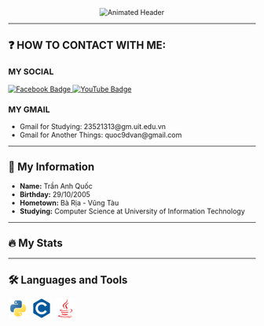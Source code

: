 <div id="header" align="center">
  <img src="https://media.giphy.com/media/KyIaRm6jYlAGyJ86zH/giphy-downsized.gif" width="500" alt="Animated Header"/>
</div>

<hr/>

<section>
  <h2>❓ HOW TO CONTACT WITH ME:</h2>

  <h3>MY SOCIAL</h3>
  <div id="badges" align="left">
    <a href="https://www.facebook.com/profile.php?id=100030206527942">
      <img src="https://img.shields.io/badge/FaceBook-blue?style=for-the-badge&logo=Facebook&logoColor=white" alt="Facebook Badge"/>
    </a>
    <a href="https://www.youtube.com/channel/UCkL-qp-HShh4lLkcrm-Ur6g">
      <img src="https://img.shields.io/badge/YouTube-red?style=for-the-badge&logo=youtube&logoColor=white" alt="YouTube Badge"/>
    </a>
  </div>

  <h3>MY GMAIL</h3>
  <ul>
    <li>Gmail for Studying: 23521313@gm.uit.edu.vn</li>
    <li>Gmail for Another Things: quoc9dvan@gmail.com</li>
  </ul>
</section>

<hr/>

<section>
  <h2>🚀 My Information</h2>
  <ul>
    <li><strong>Name:</strong> Trần Anh Quốc</li>
    <li><strong>Birthday:</strong> 29/10/2005</li>
    <li><strong>Hometown:</strong> Bà Rịa - Vũng Tàu</li>
    <li><strong>Studying:</strong> Computer Science at University of Information Technology</li>
  </ul>
</section>

<hr/>

<section>
  <h2>🔥 My Stats</h2>
  <a href="https://git.io/streak-stats">
  </a>
</section>

<hr/>

<section>
  <h2>🛠 Languages and Tools</h2>
  <div>
    <img src="https://github.com/devicons/devicon/blob/master/icons/python/python-original.svg" title="Python" alt="Python" width="40" height="40"/>&nbsp;
    <img src="https://github.com/devicons/devicon/blob/master/icons/c/c-plain.svg" title="C" alt="C" width="40" height="40"/>&nbsp;
    <img src="https://github.com/devicons/devicon/blob/master/icons/java/java-plain.svg" title="Java" alt="Java" width="40" height="40"/>&nbsp;
  </div>
</section>
